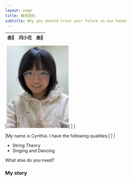 ```yaml
---
layout: page
title: 教师团队
subtitle: Why you should trust your future in our hands
---
```


| 曲🐹 | 闫小花 | 曲🐹 |
| :------ |:--- | :--- |

|<img src="assets/img/cynthia.JPG" width="200">| | |


|My name is Cynthia. I have the following qualities:| | |

- String Theory
- Singing and Dancing

What else do you need?

### My story

